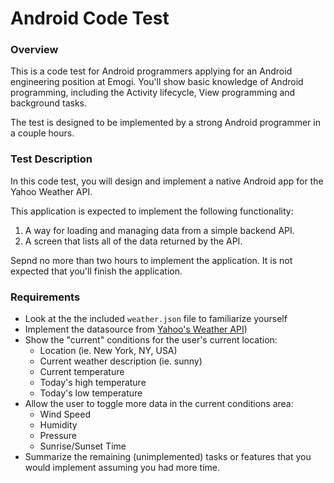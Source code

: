 # Android Code Test

### Overview

This is a code test for Android programmers applying for an Android engineering position at Emogi. You'll show basic knowledge of Android programming, including the Activity lifecycle, View programming and background tasks.

The test is designed to be implemented by a strong Android programmer in a couple hours.

### Test Description

In this code test, you will design and implement a native Android app for the Yahoo Weather API.

This application is expected to implement the following functionality:

1. A way for loading and managing data from a simple backend API.
2. A screen that lists all of the data returned by the API.

Sepnd no more than two hours to implement the application. It is not expected that you'll finish the application.

### Requirements

+ Look at the  the included `weather.json` file to familiarize yourself 
+ Implement the datasource from [Yahoo's Weather API](https://developer.yahoo.com/weather/))
+ Show the "current" conditions for the user's current location:
  + Location (ie. New York, NY, USA)
  + Current weather description (ie. sunny)
  + Current temperature
  + Today's high temperature
  + Today's low temperature
+ Allow the user to toggle more data in the current conditions area:
    + Wind Speed
    + Humidity
    + Pressure
    + Sunrise/Sunset Time
+ Summarize the remaining (unimplemented) tasks or features that you would implement assuming you had more time. 

